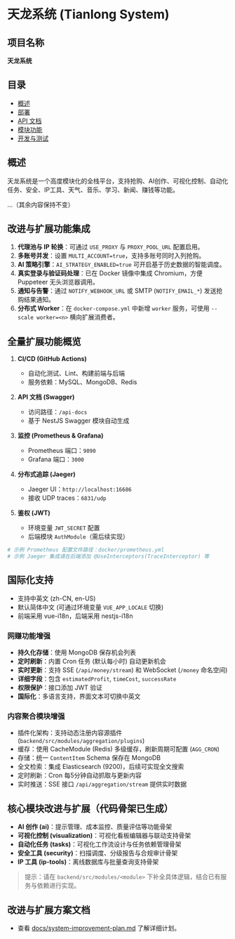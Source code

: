 
# 天龙系统 (Tianlong System)

## 项目名称
**天龙系统**

## 目录
- [概述](#概述)
- [部署](#部署)
- [API 文档](#api-文档)
- [模块功能](#模块功能)
- [开发与测试](#开发与测试)

## 概述
天龙系统是一个高度模块化的全栈平台，支持抢购、AI创作、可视化控制、自动化任务、安全、IP工具、天气、音乐、学习、新闻、赚钱等功能。

...（其余内容保持不变）

## 改进与扩展功能集成
1. **代理池与 IP 轮换**：可通过 `USE_PROXY` 与 `PROXY_POOL_URL` 配置启用。
2. **多账号并发**：设置 `MULTI_ACCOUNT=true`，支持多账号同时入列抢购。
3. **AI 策略引擎**：`AI_STRATEGY_ENABLED=true` 可开启基于历史数据的智能调度。
4. **真实登录与验证码处理**：已在 Docker 镜像中集成 Chromium，方便 Puppeteer 无头浏览器调用。
5. **通知与告警**：通过 `NOTIFY_WEBHOOK_URL` 或 SMTP (`NOTIFY_EMAIL_*`) 发送抢购结果通知。
6. **分布式 Worker**：在 `docker-compose.yml` 中新增 `worker` 服务，可使用 `--scale worker=<n>` 横向扩展消费者。


## 全量扩展功能概览

1. **CI/CD (GitHub Actions)**  
   - 自动化测试、Lint、构建前端与后端  
   - 服务依赖：MySQL、MongoDB、Redis  

2. **API 文档 (Swagger)**  
   - 访问路径：`/api-docs`  
   - 基于 NestJS Swagger 模块自动生成  

3. **监控 (Prometheus & Grafana)**  
   - Prometheus 端口：`9090`  
   - Grafana 端口：`3000`  

4. **分布式追踪 (Jaeger)**  
   - Jaeger UI：`http://localhost:16686`  
   - 接收 UDP traces：`6831/udp`  

5. **鉴权 (JWT)**  
   - 环境变量 `JWT_SECRET` 配置  
   - 后端模块 `AuthModule`（需后续实现）  

```yaml
# 示例 Prometheus 配置文件路径：docker/prometheus.yml
# 示例 Jaeger 集成请在后端添加 @UseInterceptors(TraceInterceptor) 等
```

## 国际化支持
- 支持中英文 (zh-CN, en-US)
- 默认简体中文 (可通过环境变量 `VUE_APP_LOCALE` 切换)
- 前端采用 vue-i18n，后端采用 nestjs-i18n


### 网赚功能增强

- **持久化存储**：使用 MongoDB 保存机会列表  
- **定时刷新**：内置 Cron 任务 (默认每小时) 自动更新机会  
- **实时更新**：支持 SSE (`/api/money/stream`) 和 WebSocket (`/money` 命名空间)  
- **详细字段**：包含 `estimatedProfit`, `timeCost`, `successRate`  
- **权限保护**：接口添加 JWT 验证  
- **国际化**：多语言支持，界面文本可切换中英文  


### 内容聚合模块增强

- 插件化架构：支持动态注册内容源插件 (`backend/src/modules/aggregation/plugins`)
- 缓存：使用 CacheModule (Redis) 多级缓存，刷新周期可配置 (`AGG_CRON`)
- 存储：统一 `ContentItem` Schema 保存在 MongoDB
- 全文检索：集成 Elasticsearch (9200)，后续可实现全文搜索
- 定时刷新：Cron 每5分钟自动抓取与更新内容
- 实时推送：SSE 接口 `/api/aggregation/stream` 提供实时数据


## 核心模块改进与扩展（代码骨架已生成）

- **AI 创作 (ai)**：提示管理、成本监控、质量评估等功能骨架  
- **可视化控制 (visualization)**：可视化看板编辑器与联动支持骨架  
- **自动化任务 (tasks)**：可视化工作流设计与任务依赖管理骨架  
- **安全工具 (security)**：扫描调度、分级报告与合规审计骨架  
- **IP 工具 (ip-tools)**：离线数据库与批量查询支持骨架  

> 提示：请在 `backend/src/modules/<module>` 下补全具体逻辑，结合已有服务与依赖进行实现。


## 改进与扩展方案文档
- 查看 [docs/system-improvement-plan.md](docs/system-improvement-plan.md) 了解详细计划。
